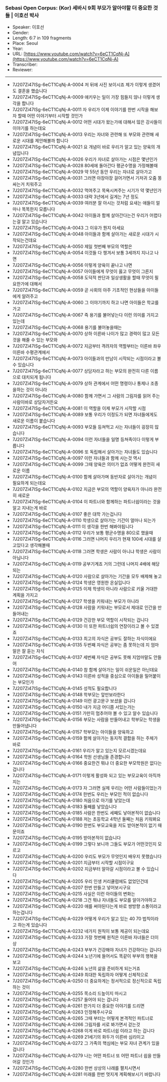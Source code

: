 ### Sebasi Open Corpus: (Kor) 세바시 9회 부모가 알아야할 더 중요한 것들 | 이호선 박사

- Speaker: 이호선
- Gender: 
- Length: 6:7 in 109 fragments
- Place: Seoul
- Year: 
- URL: [https://www.youtube.com/watch?v=6eCT1CqNj-A](https://www.youtube.com/watch?v=6eCT1CqNj-A)
- Transcriber: 
- Reviewer: 

---

- 7J207Zi47ISg-6eCT1CqNj-A-0004 저 뒤에 사진 보이시죠 제가 이렇게 생겼어도 결혼을 했습니다
- 7J207Zi47ISg-6eCT1CqNj-A-0009 애키우는 일이 가장 힘들지 않나 이렇게 생각을 합니다
- 7J207Zi47ISg-6eCT1CqNj-A-0011 자 우리가 이제 이야기를 한번 시작을 해보자 할때 어떤 이야기부터 시작할 것인가
- 7J207Zi47ISg-6eCT1CqNj-A-0012 어떤 시대가 왔는가에 대해서 많은 강사들이 이야기를 하는데요
- 7J207Zi47ISg-6eCT1CqNj-A-0013 우리는 자녀와 관련해 또 부모와 관련해 새로운 시대를 제안해볼까 합니다
- 7J207Zi47ISg-6eCT1CqNj-A-0021 요 개념이 바로 우리가 알고 있는 양육의 개념입니다
- 7J207Zi47ISg-6eCT1CqNj-A-0026 우리가 자녀로 살아가는 시점은 몇년인가
- 7J207Zi47ISg-6eCT1CqNj-A-0028 80세에 돌아간다 평균수명을 가정해볼때
- 7J207Zi47ISg-6eCT1CqNj-A-0029 약 55년 동안 우리는 자녀로 살아가고
- 7J207Zi47ISg-6eCT1CqNj-A-0031 그러면 아장아장 걸어가면서 기저귀 오줌 똥 싸는거 치워주고
- 7J207Zi47ISg-6eCT1CqNj-A-0032 먹여주고 목욕시켜주는 시기가 약 몇년인가
- 7J207Zi47ISg-6eCT1CqNj-A-0033 대략 3년에서 길게는 7년 정도
- 7J207Zi47ISg-6eCT1CqNj-A-0039 여러분 잘 아시는 것처럼 요새는 애들이 얼마나 똑똑한지 모릅니다
- 7J207Zi47ISg-6eCT1CqNj-A-0042 아이들과 함께 살아간다는건 우리가 어렵다는걸 알고 있습니다
- 7J207Zi47ISg-6eCT1CqNj-A-0043 그 이유가 뭔지 아세요
- 7J207Zi47ISg-6eCT1CqNj-A-0048 아이들과 함께 살아가는 새로운 시대가 시작되는건데요
- 7J207Zi47ISg-6eCT1CqNj-A-0050 제일 첫번째 부모의 역할은
- 7J207Zi47ISg-6eCT1CqNj-A-0054 이것들 다 챙겨서 보통 3세까지 지나고 나면
- 7J207Zi47ISg-6eCT1CqNj-A-0056 이렇게 양육이 끝나고 나면
- 7J207Zi47ISg-6eCT1CqNj-A-0057 아이들에게 무엇이 옳고 무엇이 그른지
- 7J207Zi47ISg-6eCT1CqNj-A-0058 도덕적 판단과 일상생활을 할때 무엇이 필요한가에 대해서
- 7J207Zi47ISg-6eCT1CqNj-A-0059 곧 사회의 아주 기초적인 현상들을 아이들에게 알려주고
- 7J207Zi47ISg-6eCT1CqNj-A-0060 그 이야기까지 하고 나면 아이들은 학교를 가고
- 7J207Zi47ISg-6eCT1CqNj-A-0067 즉 용기를 불어넣는다 이런 의미를 가지고 있는데
- 7J207Zi47ISg-6eCT1CqNj-A-0068 용기를 불어놓을때는
- 7J207Zi47ISg-6eCT1CqNj-A-0070 상하 이른바 나이가 많고 경력이 많고 모든것을 해줄 수 있는 부모와
- 7J207Zi47ISg-6eCT1CqNj-A-0072 지금부터 격려자의 역할부터는 이른바 좌우 이른바 수평관계에서
- 7J207Zi47ISg-6eCT1CqNj-A-0073 아이들과의 만남이 시작되는 시점이라고 볼 수 있습니다
- 7J207Zi47ISg-6eCT1CqNj-A-0077 상담자라고 하는 부모의 완전히 다른 이름으로 대치되게 됩니다
- 7J207Zi47ISg-6eCT1CqNj-A-0079 상하 관계에서 어떤 명령이나 통제나 조종을하는 것이 아니라
- 7J207Zi47ISg-6eCT1CqNj-A-0080 함께 가면서 그 사람의 그림자를 읽어 주는 사람이바로 상담자거든요
- 7J207Zi47ISg-6eCT1CqNj-A-0081 이 역할을 이제 부모가 시작할 시점
- 7J207Zi47ISg-6eCT1CqNj-A-0089 보통 우리가 이정도가 되면 자녀들에게도 새로운 이름이 붙습니다
- 7J207Zi47ISg-6eCT1CqNj-A-0093 부모들 등쳐먹고 사는 자녀들이 굉장히 많습니다
- 7J207Zi47ISg-6eCT1CqNj-A-0094 이런 자녀들을 일명 등쳐족이다 이렇게 부릅니다
- 7J207Zi47ISg-6eCT1CqNj-A-0096 또 독립해서 살아가는 자녀들도 있습니다
- 7J207Zi47ISg-6eCT1CqNj-A-0097 이런 자녀들과 함께 사는것 역시
- 7J207Zi47ISg-6eCT1CqNj-A-0099 그때 양육은 의미가 없죠 어떻게 완전히 새로운 이름
- 7J207Zi47ISg-6eCT1CqNj-A-0100 함께 살아가며 동반자로 살아가는 개념이 필요하게 되는데요
- 7J207Zi47ISg-6eCT1CqNj-A-0102 지금은 부모의 역할이 양육자가 아니라 완전히 새로운
- 7J207Zi47ISg-6eCT1CqNj-A-0104 이 파트너와 함께하는 파트너쉽이라는 것을 알고 지내는게 바로
- 7J207Zi47ISg-6eCT1CqNj-A-0107 좋은 대학 가는겁니다
- 7J207Zi47ISg-6eCT1CqNj-A-0110 학생으로 살아가는 기간이 얼마나 되는가
- 7J207Zi47ISg-6eCT1CqNj-A-0111 이 생각을 한번 해봐야됩니다
- 7J207Zi47ISg-6eCT1CqNj-A-0112 우리가 보통 평균수명을 80으로 했을때
- 7J207Zi47ISg-6eCT1CqNj-A-0116 그러면 나머지 우리가 현재 100세 시대를 살고있다고 생각해볼때
- 7J207Zi47ISg-6eCT1CqNj-A-0118 그러면 학생은 사람이 아니냐 학생은 사람이 아닙니다
- 7J207Zi47ISg-6eCT1CqNj-A-0119 공부기계죠 거의 그런데 나머지 4배에 해당되는
- 7J207Zi47ISg-6eCT1CqNj-A-0120 사람으로 살아가는 기간을 모두 배제해 놓고
- 7J207Zi47ISg-6eCT1CqNj-A-0124 학생은 영원한 온실입니다
- 7J207Zi47ISg-6eCT1CqNj-A-0125 이제 학생이 아니라 사람으로 키울 거대한 계획을 가지고
- 7J207Zi47ISg-6eCT1CqNj-A-0127 학생을 키워내는 부모가 아니라
- 7J207Zi47ISg-6eCT1CqNj-A-0128 사람을 키워내는 부모로서 제대로 인간을 만들어내는
- 7J207Zi47ISg-6eCT1CqNj-A-0129 건강한 부모 역할이 시작되는 겁니다
- 7J207Zi47ISg-6eCT1CqNj-A-0130 이 또한 파트너쉽의 연장이라고 볼 수 있겠죠
- 7J207Zi47ISg-6eCT1CqNj-A-0133 최고의 자식은 공부도 잘하는 자식이에요
- 7J207Zi47ISg-6eCT1CqNj-A-0135 두번째 자식은 공부는 좀 못하는데 지 엄마말은 잘 듣는 자식
- 7J207Zi47ISg-6eCT1CqNj-A-0137 세번째 자식은 공부도 못해 지엄마말도 안들어
- 7J207Zi47ISg-6eCT1CqNj-A-0140 참 함께 살아가는 일이 쉬운일은 아닌데요
- 7J207Zi47ISg-6eCT1CqNj-A-0143 이른바 성적을 중심으로 아이들을 밀어붙이는 부모인가
- 7J207Zi47ISg-6eCT1CqNj-A-0145 성적도 필요합니다
- 7J207Zi47ISg-6eCT1CqNj-A-0148 학부모는 앞만보라한다
- 7J207Zi47ISg-6eCT1CqNj-A-0149 이런 광고문구 보셨을 겁니다
- 7J207Zi47ISg-6eCT1CqNj-A-0150 내가 지금 어디쯤 서있는가는
- 7J207Zi47ISg-6eCT1CqNj-A-0151 가만히 멈추어야 볼 수 있고 알수 있습니다
- 7J207Zi47ISg-6eCT1CqNj-A-0156 부모는 사람을 만들어내고 학부모는 학생을 만들어냅니다
- 7J207Zi47ISg-6eCT1CqNj-A-0157 학부모는 아이들을 양육하고
- 7J207Zi47ISg-6eCT1CqNj-A-0159 함께 살아가는 동지적 결합을 하는 주체가 바로
- 7J207Zi47ISg-6eCT1CqNj-A-0161 우리가 알고 있는지 모르시겠는데요
- 7J207Zi47ISg-6eCT1CqNj-A-0164 학원 선생님들 존경합니다
- 7J207Zi47ISg-6eCT1CqNj-A-0166 중요한건 뭐냐 더 중요한 부모학원은 없다는겁니다
- 7J207Zi47ISg-6eCT1CqNj-A-0171 이렇게 활성화 되고 있는 부모교육이 아직까지는
- 7J207Zi47ISg-6eCT1CqNj-A-0173 자 그러면 실제 우리는 어떤 사람들이었는가
- 7J207Zi47ISg-6eCT1CqNj-A-0174 한번도 우리는 부모인 적이 없습니다
- 7J207Zi47ISg-6eCT1CqNj-A-0180 처음으로 아기를 낳았는데
- 7J207Zi47ISg-6eCT1CqNj-A-0183 둘째를 낳았습니다
- 7J207Zi47ISg-6eCT1CqNj-A-0185 사람은 한번도 세째도 낳아본적이 없습니다
- 7J207Zi47ISg-6eCT1CqNj-A-0188 저는 초등학교 4학년 둘째는 처음 키워봐요
- 7J207Zi47ISg-6eCT1CqNj-A-0190 한번도 부모교육을 저도 받아본적이 없기 때문이죠
- 7J207Zi47ISg-6eCT1CqNj-A-0195 받아본적이 없습니다
- 7J207Zi47ISg-6eCT1CqNj-A-0199 그렇다 보니까 그들도 부모가 어떤것인지 모르고
- 7J207Zi47ISg-6eCT1CqNj-A-0200 우리도 부모가 무엇인지 배우지 못했습니다
- 7J207Zi47ISg-6eCT1CqNj-A-0201 지금부터 시작할 시점이구요
- 7J207Zi47ISg-6eCT1CqNj-A-0202 지금부터 알아갈 시점이라고 볼 수 있습니다
- 7J207Zi47ISg-6eCT1CqNj-A-0205 우리 인생 커리큘럼에도 없었던건데
- 7J207Zi47ISg-6eCT1CqNj-A-0207 한번 만들고 넣어보시구요
- 7J207Zi47ISg-6eCT1CqNj-A-0215 사실은 이런 아이들의 변화는
- 7J207Zi47ISg-6eCT1CqNj-A-0218 그건 뭐냐 자녀들도 부모를 알아가야하고
- 7J207Zi47ISg-6eCT1CqNj-A-0220 애를 써야된다는게 바로 쌍방향 소통이라고 하는겁니다
- 7J207Zi47ISg-6eCT1CqNj-A-0229 어떻게 우리가 알고 있는 40 70 법칙이라고 하는게 있습니다
- 7J207Zi47ISg-6eCT1CqNj-A-0232 네가지 원칙이 보통 제공이 되는데요
- 7J207Zi47ISg-6eCT1CqNj-A-0233 가장 첫번째 원칙은 이른바 자녀들은 더이상
- 7J207Zi47ISg-6eCT1CqNj-A-0243 부부가 건강해야 자녀가 건강하다는 겁니다
- 7J207Zi47ISg-6eCT1CqNj-A-0244 노년기에 들어서도 똑같이 부부의 행복을 보고
- 7J207Zi47ISg-6eCT1CqNj-A-0246 노년의 삶을 준비하게 되는거죠
- 7J207Zi47ISg-6eCT1CqNj-A-0249 최대한 독립하자 어떻게 신체적으로
- 7J207Zi47ISg-6eCT1CqNj-A-0250 더 중요하게는 정서적으로 정신적으로 독립하는 것이
- 7J207Zi47ISg-6eCT1CqNj-A-0255 목소리 드높이지 마시고
- 7J207Zi47ISg-6eCT1CqNj-A-0257 들어야 되는 겁니다
- 7J207Zi47ISg-6eCT1CqNj-A-0261 한가지 더 중요한 이야기를 드리면
- 7J207Zi47ISg-6eCT1CqNj-A-0263 인정해주시구요
- 7J207Zi47ISg-6eCT1CqNj-A-0265 그때 부터는 어떻게 본격적인 파트너로
- 7J207Zi47ISg-6eCT1CqNj-A-0266 그림자를 서로 봐가면서 걷는것
- 7J207Zi47ISg-6eCT1CqNj-A-0268 이게 바로 파트너쉽 이라고 하는 겁니다
- 7J207Zi47ISg-6eCT1CqNj-A-0269 21세기의 화두가 이른바 심리이고
- 7J207Zi47ISg-6eCT1CqNj-A-0272 그 가족의 핵심에는 부모 자녀 관계가 있을 겁니다
- 7J207Zi47ISg-6eCT1CqNj-A-0279 나는 어떤 파트너 또 어떤 파트너 쉽을 만들어갈 것인가
- 7J207Zi47ISg-6eCT1CqNj-A-0280 한번 상상의 나래를 펼치시면서
- 7J207Zi47ISg-6eCT1CqNj-A-0281 미래를 한번 멋지게 계획해보시기 바랍니다
